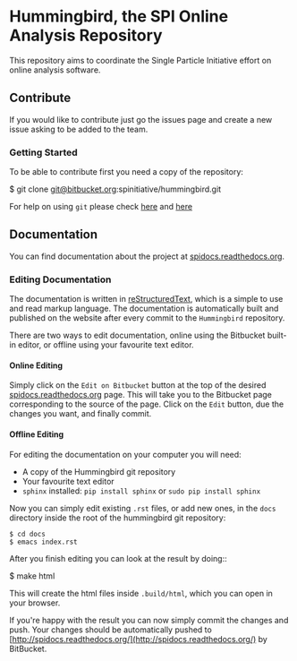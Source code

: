 # Hummingbird, the SPI Online Analysis Repository

This repository aims to coordinate the Single Particle Initiative effort on online analysis software.

## Contribute

If you would like to contribute just go the issues page and create a new issue
asking to be added to the team.

### Getting Started

To be able to contribute first you need a copy of the repository:

  $ git clone git@bitbucket.org:spinitiative/hummingbird.git

For help on using `git` please check [here](http://git-scm.com/doc) and
[here](https://www.atlassian.com/git/)

## Documentation

You can find documentation about the project at [spidocs.readthedocs.org](spidocs.readthedocs.org).

### Editing Documentation

The documentation is written in
[reStructuredText](http://sphinx-doc.org/rest.html), which is a simple to use and read markup language.
The documentation is automatically built and published on the website after
every commit to the `Hummingbird` repository.

There are two ways to edit documentation, online using the Bitbucket built-in
editor, or offline using your favourite text editor.

#### Online Editing

Simply click on the `Edit on Bitbucket` button at the top of the desired
[spidocs.readthedocs.org](spidocs.readthedocs.org) page. This will take you to
the Bitbucket page corresponding to the source of the page. Click on the `Edit`
button, due the changes you want, and finally commit.

#### Offline Editing

For editing the documentation on your computer you will need:

* A copy of the Hummingbird git repository
* Your favourite text editor
* `sphinx` installed: `pip install sphinx` or `sudo pip install sphinx`

Now you can simply edit existing `.rst` files, or add new ones, in the `docs` directory
inside the root of the hummingbird git repository:

	$ cd docs
	$ emacs index.rst

After you finish editing you can look at the result by doing::

  $ make html

This will create the html files inside `.build/html`, which you can open in your
browser.

If you're happy with the result you can now simply commit the changes and push.
Your changes should be automatically pushed to
[http://spidocs.readthedocs.org/](http://spidocs.readthedocs.org/) by BitBucket.

